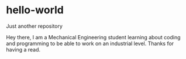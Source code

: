 # hello-world
Just another repository

Hey there,
I am a Mechanical Engineering student learning about coding and programming to be able to work on an industrial level.
Thanks for having a read.
